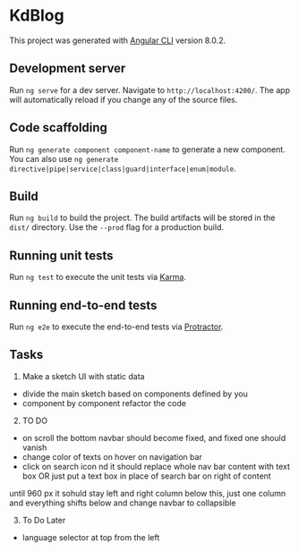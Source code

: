 # KdBlog

This project was generated with [Angular CLI](https://github.com/angular/angular-cli) version 8.0.2.

## Development server

Run `ng serve` for a dev server. Navigate to `http://localhost:4200/`. The app will automatically reload if you change any of the source files.

## Code scaffolding

Run `ng generate component component-name` to generate a new component. You can also use `ng generate directive|pipe|service|class|guard|interface|enum|module`.

## Build

Run `ng build` to build the project. The build artifacts will be stored in the `dist/` directory. Use the `--prod` flag for a production build.

## Running unit tests

Run `ng test` to execute the unit tests via [Karma](https://karma-runner.github.io).

## Running end-to-end tests

Run `ng e2e` to execute the end-to-end tests via [Protractor](http://www.protractortest.org/).

## Tasks

1. Make a sketch UI with static data

- divide the main sketch based on components defined by you
- component by component refactor the code

2. TO DO

- on scroll the bottom navbar should become fixed, and fixed one should vanish
- change color of texts on hover on navigation bar
- click on search icon nd it should replace whole nav bar content with text box OR just put a text box in place of search bar on right of content

<design specification for this from medium blog>
until 960 px it sohuld stay left and right column
below this, just one column and everything shifts below and change navbar to collapsible
<once u have decided above point then make a sample component structure u will follow>
<decision making process regarding reusability of components>

3. To Do Later

- language selector at top from the left
